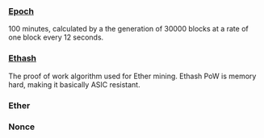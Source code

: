 ### [Epoch](http://ethereum.gitbooks.io/frontier-guide/content/mining.html)
100 minutes, calculated by a the generation of 30000 blocks at a rate of one block every 12 seconds.

### [Ethash](https://github.com/ethereum/wiki/wiki/Ethash)
The proof of work algorithm used for Ether mining. Ethash PoW is memory hard, making it basically ASIC resistant.

### Ether

### Nonce
